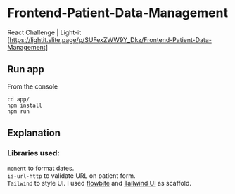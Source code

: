 # Frontend-Patient-Data-Management

React Challenge | Light-it [https://lightit.slite.page/p/SUFexZWW9Y_Dkz/Frontend-Patient-Data-Management]

## Run app

From the console 
```console
cd app/
npm install
npm run
```

## Explanation

### Libraries used:
```moment``` to format dates.  
```is-url-http``` to validate URL on patient form.  
```Tailwind``` to style UI. I used [flowbite](https://flowbite.com/) and [Tailwind UI](https://tailwindui.com/components) as scaffold.  
